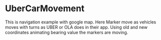 # UberCarMovement
This is navigation example with google map. Here Marker move as vehicles moves with turns as UBER or OLA does in their app. Using old and new coordinates animating bearing value the markers are moving.
